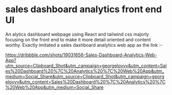 # sales dashboard analytics front end UI
An alytics dashboard webpage using React and tailwind css majorly focusing on the front end to make it more detail oriented and content worthy. 
Exactly imitated a sales dashboard analytics web app as the link :-

https://dribbble.com/shots/19031656-Sales-Dashboard-Analytics-Web-App?utm_source=Clipboard_Shot&utm_campaign=georgelovvv&utm_content=Sales%20Dashboard%20%7C%20Analytics%20%7C%20Web%20App&utm_medium=Social_Share&utm_source=Clipboard_Shot&utm_campaign=georgelovvv&utm_content=Sales%20Dashboard%20%7C%20Analytics%20%7C%20Web%20App&utm_medium=Social_Share
